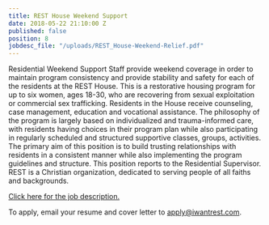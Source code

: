 ```yaml
---
title: REST House Weekend Support
date: 2018-05-22 21:10:00 Z
published: false
position: 8
jobdesc_file: "/uploads/REST_House-Weekend-Relief.pdf"
---
```


Residential Weekend Support Staff provide weekend coverage in order to maintain program consistency and
provide stability and safety for each of the residents at the REST House. This is a restorative housing program for up to six women, ages 18-30, who are recovering from sexual exploitation or commercial sex trafficking. Residents in the House receive counseling, case management, education and vocational assistance. The philosophy of the program is largely based on individualized and trauma-informed care, with residents having choices in their program plan while also participating in regularly scheduled and structured supportive classes, groups, activities. The primary aim of this position is to build trusting relationships with residents in a consistent manner while also implementing the program guidelines and structure. This position reports to the Residential Supervisor. REST is a Christian organization, dedicated to serving people of all faiths and backgrounds.

[Click here for the job description.](https://iwantrest.com/uploads/REST_House-Weekend-Relief.pdf)

To apply, email your resume and cover letter to [apply@iwantrest.com](mailto:apply@iwantrest.com).